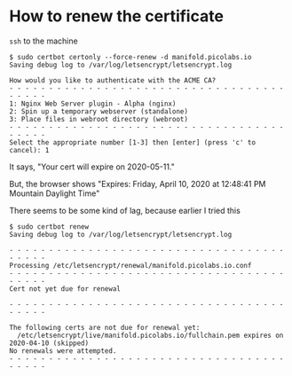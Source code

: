 # How to renew the certificate

`ssh` to the machine

```
$ sudo certbot certonly --force-renew -d manifold.picolabs.io
Saving debug log to /var/log/letsencrypt/letsencrypt.log

How would you like to authenticate with the ACME CA?
- - - - - - - - - - - - - - - - - - - - - - - - - - - - - - - - - - - - - - - -
1: Nginx Web Server plugin - Alpha (nginx)
2: Spin up a temporary webserver (standalone)
3: Place files in webroot directory (webroot)
- - - - - - - - - - - - - - - - - - - - - - - - - - - - - - - - - - - - - - - -
Select the appropriate number [1-3] then [enter] (press 'c' to cancel): 1
```

It says, "Your cert will expire on 2020-05-11."

But, the browser shows
"Expires: Friday, April 10, 2020 at 12:48:41 PM Mountain Daylight Time"

There seems to be some kind of lag, because earlier I tried this

```
$ sudo certbot renew
Saving debug log to /var/log/letsencrypt/letsencrypt.log

- - - - - - - - - - - - - - - - - - - - - - - - - - - - - - - - - - - - - - - -
Processing /etc/letsencrypt/renewal/manifold.picolabs.io.conf
- - - - - - - - - - - - - - - - - - - - - - - - - - - - - - - - - - - - - - - -
Cert not yet due for renewal

- - - - - - - - - - - - - - - - - - - - - - - - - - - - - - - - - - - - - - - -

The following certs are not due for renewal yet:
  /etc/letsencrypt/live/manifold.picolabs.io/fullchain.pem expires on 2020-04-10 (skipped)
No renewals were attempted.
- - - - - - - - - - - - - - - - - - - - - - - - - - - - - - - - - - - - - - - -
```
